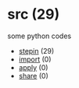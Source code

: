 # src (29)
some python codes

+ [stepin](stepin/README.md) (29)
+ [import](import/README.md) (0)
+ [apply](apply/README.md) (0)
+ [share](share/README.md) (0)
